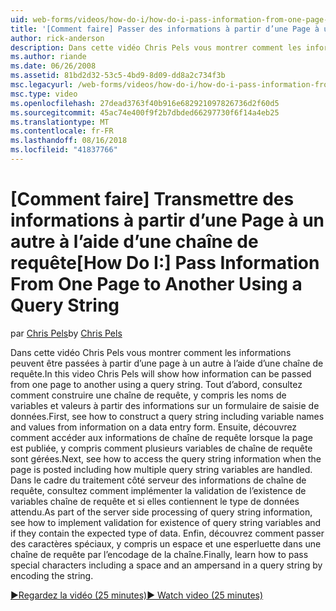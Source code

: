 ```yaml
---
uid: web-forms/videos/how-do-i/how-do-i-pass-information-from-one-page-to-another-using-a-query-string
title: '[Comment faire] Passer des informations à partir d’une Page à un autre à l’aide d’une chaîne de requête | Microsoft Docs'
author: rick-anderson
description: Dans cette vidéo Chris Pels vous montrer comment les informations peuvent être passées à partir d’une page à un autre à l’aide d’une chaîne de requête. Tout d’abord, consultez comment construire une chaîne de requête dans...
ms.author: riande
ms.date: 06/26/2008
ms.assetid: 81bd2d32-53c5-4bd9-8d09-dd8a2c734f3b
msc.legacyurl: /web-forms/videos/how-do-i/how-do-i-pass-information-from-one-page-to-another-using-a-query-string
msc.type: video
ms.openlocfilehash: 27dead3763f40b916e682921097826736d2f60d5
ms.sourcegitcommit: 45ac74e400f9f2b7dbded66297730f6f14a4eb25
ms.translationtype: MT
ms.contentlocale: fr-FR
ms.lasthandoff: 08/16/2018
ms.locfileid: "41837766"
---
```

<a name="how-do-i-pass-information-from-one-page-to-another-using-a-query-string"></a><span data-ttu-id="eff4a-104">[Comment faire] Transmettre des informations à partir d’une Page à un autre à l’aide d’une chaîne de requête</span><span class="sxs-lookup"><span data-stu-id="eff4a-104">[How Do I:] Pass Information From One Page to Another Using a Query String</span></span>
====================
<span data-ttu-id="eff4a-105">par [Chris Pels](https://twitter.com/chrispels)</span><span class="sxs-lookup"><span data-stu-id="eff4a-105">by [Chris Pels](https://twitter.com/chrispels)</span></span>

<span data-ttu-id="eff4a-106">Dans cette vidéo Chris Pels vous montrer comment les informations peuvent être passées à partir d’une page à un autre à l’aide d’une chaîne de requête.</span><span class="sxs-lookup"><span data-stu-id="eff4a-106">In this video Chris Pels will show how information can be passed from one page to another using a query string.</span></span> <span data-ttu-id="eff4a-107">Tout d’abord, consultez comment construire une chaîne de requête, y compris les noms de variables et valeurs à partir des informations sur un formulaire de saisie de données.</span><span class="sxs-lookup"><span data-stu-id="eff4a-107">First, see how to construct a query string including variable names and values from information on a data entry form.</span></span> <span data-ttu-id="eff4a-108">Ensuite, découvrez comment accéder aux informations de chaîne de requête lorsque la page est publiée, y compris comment plusieurs variables de chaîne de requête sont gérées.</span><span class="sxs-lookup"><span data-stu-id="eff4a-108">Next, see how to access the query string information when the page is posted including how multiple query string variables are handled.</span></span> <span data-ttu-id="eff4a-109">Dans le cadre du traitement côté serveur des informations de chaîne de requête, consultez comment implémenter la validation de l’existence de variables chaîne de requête et si elles contiennent le type de données attendu.</span><span class="sxs-lookup"><span data-stu-id="eff4a-109">As part of the server side processing of query string information, see how to implement validation for existence of query string variables and if they contain the expected type of data.</span></span> <span data-ttu-id="eff4a-110">Enfin, découvrez comment passer des caractères spéciaux, y compris un espace et une esperluette dans une chaîne de requête par l’encodage de la chaîne.</span><span class="sxs-lookup"><span data-stu-id="eff4a-110">Finally, learn how to pass special characters including a space and an ampersand in a query string by encoding the string.</span></span>

[<span data-ttu-id="eff4a-111">&#9654;Regardez la vidéo (25 minutes)</span><span class="sxs-lookup"><span data-stu-id="eff4a-111">&#9654; Watch video (25 minutes)</span></span>](https://channel9.msdn.com/Blogs/ASP-NET-Site-Videos/how-do-i-pass-information-from-one-page-to-another-using-a-query-string)
